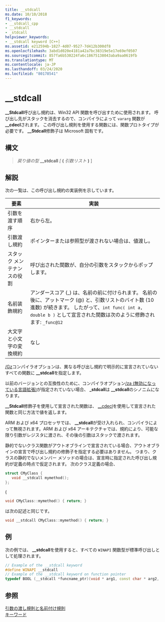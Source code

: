 ```yaml
---
title: __stdcall
ms.date: 10/10/2018
f1_keywords:
- __stdcall_cpp
- __stdcall
- _stdcall
helpviewer_keywords:
- __stdcall keyword [C++]
ms.assetid: e212594b-1827-4d07-9527-7d412b300df8
ms.openlocfilehash: 3abd1d020e4181a42a7bc38319e5e17e69ef0507
ms.sourcegitcommit: 857fa6b530224fa6c18675138043aba9aa0619fb
ms.translationtype: MT
ms.contentlocale: ja-JP
ms.lasthandoff: 03/24/2020
ms.locfileid: "80178541"
---
```

# <a name="__stdcall"></a>__stdcall

**__Stdcall**呼び出し規約は、Win32 API 関数を呼び出すために使用されます。 呼び出し先がスタックを消去するので、コンパイラによって `vararg` 関数が **__cdecl**されます。 この呼び出し規則を使用する関数には、関数プロトタイプが必要です。 **__Stdcall**修飾子は Microsoft 固有です。

## <a name="syntax"></a>構文

> *戻り値の型* **\_\_stdcall** *[* **(** *引数リスト* **)** ]

## <a name="remarks"></a>解説

次の一覧は、この呼び出し規約の実装例を示しています。

|要素|実装|
|-------------|--------------------|
|引数を渡す順序|右から左。|
|引数渡し規約|ポインターまたは参照型が渡されない場合は、値渡し。|
|スタック メンテナンスの役割|呼び出された関数が、自分の引数をスタックからポップします。|
|名前装飾規約|アンダースコア (_) は、名前の前に付けられます。 名前の後に、アットマーク (@) と、引数リストのバイト数 (10 進数) が続きます。 したがって、`int func( int a, double b )` として宣言された関数は次のように修飾されます: `_func@12`|
|大文字と小文字の変換規約|なし|

[/Gz](../build/reference/gd-gr-gv-gz-calling-convention.md)コンパイラオプションは、異なる呼び出し規約で明示的に宣言されていないすべての関数に **__stdcall**を指定します。

以前のバージョンとの互換性のために、コンパイラオプション[/za \(無効になっている言語拡張)](../build/reference/za-ze-disable-language-extensions.md)が指定されていない場合、 **_stdcall**は **__stdcall**のシノニムになります。

**__Stdcall**修飾子を使用して宣言された関数は、 [__cdecl](../cpp/cdecl.md)を使用して宣言された関数と同じ方法で値を返します。

ARM および x64 プロセッサでは、 **__stdcall**が受け入れられ、コンパイラによって無視されます。ARM および x64 アーキテクチャでは、規約により、可能な限り引数がレジスタに渡され、その後の引数はスタックで渡されます。

静的でないクラス関数がアウトオブラインで宣言されている場合、アウトオブラインの宣言で呼び出し規約の修飾子を指定する必要はありません。 つまり、クラスの静的でないメンバー メソッドの場合は、宣言時に指定された呼び出し規約が定義の時点で仮定されます。 次のクラス定義の場合、

```cpp
struct CMyClass {
   void __stdcall mymethod();
};
```

(

```cpp
void CMyClass::mymethod() { return; }
```

は次の記述と同じです。

```cpp
void __stdcall CMyClass::mymethod() { return; }
```

## <a name="example"></a>例

次の例では、 **__stdcall**を使用すると、すべての `WINAPI` 関数型が標準呼び出しとして処理されます。

```cpp
// Example of the __stdcall keyword
#define WINAPI __stdcall
// Example of the __stdcall keyword on function pointer
typedef BOOL (__stdcall *funcname_ptr)(void * arg1, const char * arg2, DWORD flags, ...);
```

## <a name="see-also"></a>参照

[引数の渡し規則と名前付け規則](../cpp/argument-passing-and-naming-conventions.md)<br/>
[キーワード](../cpp/keywords-cpp.md)
